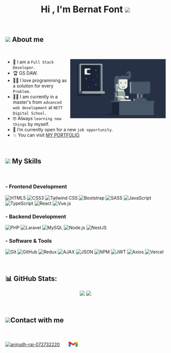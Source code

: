 <h1 align="center">Hi , I'm Bernat Font <img src="https://media.giphy.com/media/hvRJCLFzcasrR4ia7z/giphy.gif" width="35"></h1>

<br>	

## <picture><img src = "https://github.com/7oSkaaa/7oSkaaa/blob/main/Images/about_me.gif?raw=true" width = 50px></picture> About me
<br>

<picture><img alt="Night Coding" src="https://raw.githubusercontent.com/AVS1508/AVS1508/master/assets/Night-Coding.gif" align="right"/></picture>
- :school: I am a `Full Stack Developer`.
- :trophy: GS DAW.
- :technologist: I love programming as a solution for every `Problem`.
- :student: I am currently in a master's from `advanced web development` at `NETT Digital School`.
- :nerd_face: Always `learning new things` by myself.
- :thinking: I’m currently open for a new `job opportunity`.
- :boom: You can visit [MY PORTFOLIO](https://portfolio-bernat-vue.vercel.app/).

<br>

## <img src="https://media.giphy.com/media/ObNTw8Uzwy6KQ/giphy.gif" width="30px"> My Skills
<br>

### - Frontend Development
<p> 
  <img src="https://img.shields.io/badge/html5-%23E34F26.svg?style=for-the-badge&logo=html5&logoColor=white" alt="HTML5">
  <img src="https://img.shields.io/badge/css3-%231572B6.svg?style=for-the-badge&logo=css3&logoColor=white" alt="CSS3">
  <img src="https://img.shields.io/badge/Tailwind_CSS-%2338B2AC.svg?style=for-the-badge&logo=tailwind-css&logoColor=white" alt="Tailwind CSS">
  <img src="https://img.shields.io/badge/bootstrap-%23563D7C.svg?style=for-the-badge&logo=bootstrap&logoColor=white" alt="Bootstrap">
  <img src="https://img.shields.io/badge/SASS-hotpink.svg?style=for-the-badge&logo=SASS&logoColor=white" alt="SASS">
  <img src="https://img.shields.io/badge/javascript-%23F7DF1E.svg?style=for-the-badge&logo=javascript&logoColor=%23323330" alt="JavaScript">
  <img src="https://img.shields.io/badge/TypeScript-%23007ACC.svg?style=for-the-badge&logo=typescript&logoColor=white" alt="TypeScript">
  <img src="https://img.shields.io/badge/react-%2361DAFB.svg?style=for-the-badge&logo=react&logoColor=%2320232a" alt="React">
  <img src="https://img.shields.io/badge/vue.js-%2341B883.svg?style=for-the-badge&logo=vue.js&logoColor=white" alt="Vue.js">
</p>

### - Backend Development
<p> 
  <img src="https://img.shields.io/badge/PHP-%23777BB4.svg?style=for-the-badge&logo=php&logoColor=white" alt="PHP">
  <img src="https://img.shields.io/badge/Laravel-%23FF2D20.svg?style=for-the-badge&logo=laravel&logoColor=white" alt="Laravel">
  <img src="https://img.shields.io/badge/MySQL-%234479A1.svg?style=for-the-badge&logo=mysql&logoColor=white" alt="MySQL">
  <img src="https://img.shields.io/badge/Node.js-%23339933.svg?style=for-the-badge&logo=node.js&logoColor=white" alt="Node.js">
  <img src="https://img.shields.io/badge/NestJS-%23E0234E.svg?style=for-the-badge&logo=nestjs&logoColor=white" alt="NestJS">
</p>

### - Software & Tools
<p> 
  <img src="https://img.shields.io/badge/Git-%23F05032.svg?style=for-the-badge&logo=git&logoColor=white" alt="Git">
  <img src="https://img.shields.io/badge/GitHub-%23181717.svg?style=for-the-badge&logo=github&logoColor=white" alt="GitHub">
  <img src="https://img.shields.io/badge/Redux-%764ABC00.svg?style=for-the-badge&logo=redux&logoColor=white" alt="Redux">
  <img src="https://img.shields.io/badge/AJAX-%230072C6.svg?style=for-the-badge&logo=javascript&logoColor=white" alt="AJAX">
  <img src="https://img.shields.io/badge/JSON-%23000000.svg?style=for-the-badge&logo=json&logoColor=white" alt="JSON">
  <img src="https://img.shields.io/badge/NPM-%23CB3837.svg?style=for-the-badge&logo=npm&logoColor=white" alt="NPM">
  <img src="https://img.shields.io/badge/JWT-%23000000.svg?style=for-the-badge&logo=json-web-tokens&logoColor=white" alt="JWT">
  <img src="https://img.shields.io/badge/Axios-%2320232a.svg?style=for-the-badge&logo=axios&logoColor=white" alt="Axios">
  <img src="https://img.shields.io/badge/Vercel-%23000000.svg?style=for-the-badge&logo=vercel&logoColor=white" alt="Vercel">
</p>



<br>

## 📊 GitHub Stats:
<p align= "center">
  <img height= "200" src="https://github-readme-stats.vercel.app/api?username=BernatDev6&theme=react&show_icons=true&include_all_commits=true" />
  <img height= "200" src="https://github-readme-stats.vercel.app/api/top-langs/?username=BernatDev6&theme=react&layout=compact" />
</p>


<br>

## <img src='https://raw.githubusercontent.com/ShahriarShafin/ShahriarShafin/main/Assets/handshake.gif' width="50px">Contact with me
<br>

<p>
  <a href="https://www.linkedin.com/in/bernat-font-gin%C3%A9-07508924b/" target="blank"><img align="center" src="https://raw.githubusercontent.com/rahuldkjain/github-profile-readme-generator/master/src/images/icons/Social/linked-in-alt.svg" alt="anirudh-rai-072732220" height="30" width="40" /></a>
   
  <a href = "mailto: oumw.udesh@gmail.com"><img align="center" src="https://raw.githubusercontent.com/edent/SuperTinyIcons/master/images/svg/gmail.svg" alt="Gmail" height="30" width="40" /></a>
</p>
